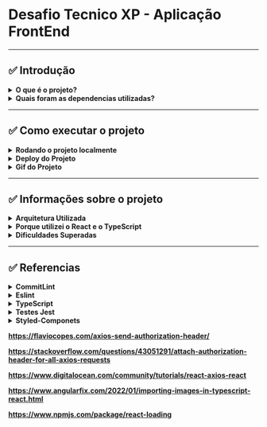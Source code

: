 # Desafio Tecnico XP - Aplicação FrontEnd

---

##   ✅ Introdução

<details>
  <summary><strong>O que é o projeto?</strong></summary>
  
  O projeto é uma aplicação FrontEnd de um site de investimentos, possui a tela de login, a tela de ações com as ações da Invest Money e as ações do usuario, e a tela de conta do usuario. 

  Todo o projeto é conectado com o uma API REST e toda alteração realizada na aplicação também é alterado no banco de dados.  

<br />
</details>

<details>
  <summary><strong>Quais foram as dependencias utilizadas?</strong></summary>
  
  * Node
  * CommitLint
  * Prettier
  * Husky
  * Eslint
  * TypeScript
  * React
  * Styled-Components


<br />
</details>

---

##  ✅ Como executar o projeto

  <details>
    <summary><strong>Rodando o projeto localmente</strong></summary>
  
  Para rodar o projeto localmente faça o git clone da aplicação: 

      git@github.com:Luana0308/stock-challenge-front-end-xp.git

  No terminal:

       npm install
       npm start

  <br />
  </details>

  <details>
    <summary><strong>Deploy do Projeto</strong></summary>

  O projeto teve o deploy realizado no heroku, com docker para que pudesse sempre manter a aplicação ativa enquanto estivesse rodando uma nova action no gitHub. 

  https://stock-challenge-front-end-xp.herokuapp.com/

    Para fazer login: 
      e-mail: luana@gmail.com
      senha: 123456


  <br />
  </details>

  <details>
    <summary><strong>Gif do Projeto</strong></summary>

  ![](./src//images/stieInvestMoney.gif)

  <br />
  </details>
  
  
  ---

##  ✅ Informações sobre o projeto

<details>
  <summary><strong>Arquitetura Utilizada</strong></summary>
    
  O projeto foi estruturado com pastas separadas por funções, por exemplo dentro da pasta borão tem o index, o style e o type. Utilizei essa forma pois quando for necessario mexer em um compoente tudo está dentro da mesma pasta falicitando assim a busca.

  Na minha pasta SRC eu dividi as por paginas e por compoenentes além de pastas auxiliares que poderiam ser utilizadas por toda a aplicação.  

  Sites que utilizei para consulta para is escrevendo a minha aplicação:

  https://alexkondov.com/tao-of-react/

  https://blog.openreplay.com/react-architecture-patterns-for-your-projects

<br />
</details>

<details>
  <summary><strong>Porque utilizei o React e o TypeScript</strong></summary>

  O React é um framework que possibilita de forma pratica construir as interfaces para o usuario, e com a compentização e os estados é possivel reutilizar o codigo em varias partes. 
  
  O typescript foi utilizado como forma de detectar os erros durante o desenvolvimento do codigo, e com a tipagem correta, diminui os erros que podem acontecer durante a aplicação. 


<br />
</details>

<details>
  <summary><strong>Dificuldades Superadas</strong></summary>
  
  - Entender as telas propostas e como iria desenvolver o código
  - Fazer o setup da aplicação
  - Fazer o deploy da aplicação no heroku
  - Fazer todo o projeto componentizado para que pudesse ser reutlizado
  - Fazer a conexão com o a API do BackEnd
  - Corrigir o problema de Cors - para corrigir eu tive que desabilitar no BackEnd
  - Passar o token pelas rotas 
  - Estilizar com o styled-components 

<br />
</details>


---

##  ✅ Referencias

<details>
  <summary><strong>CommitLint</strong></summary>
     
https://github.com/goldbergyoni/nodebestpractices/blob/master/README.brazilian-portuguese.md#3-pr%C3%A1ticas-de-estilo-de-c%C3%B3digo

https://github.com/conventional-changelog/commitlint

https://medium.com/linkapi-solutions/conventional-commits-pattern-3778d1a1e657

https://dev.to/vitordevsp/padronizacao-de-commit-com-commitlint-husky-e-commitizen-3g1n

<br />
</details>

<details>
  <summary><strong>Eslint</strontng></summary>
  
   https://github.com/testing-library/eslint-plugin-testing-library
  
   https://eslint.org/docs/latest/user-guide/getting-started
  
   https://eslint.org/docs/latest/user-guide/configuring/rules#using-configuration-files
  
   https://github.com/lo1tuma/eslint-plugin-mocha/blob/master/docs/rules/no-mocha-arrows.md
  
   https://eslint.org/docs/latest/rules/func-names
  
   https://github.com/mysticatea/eslint-plugin-node/blob/master/docs/rules/no-missing-import.md

   https://dev.to/drsimplegraffiti/eslint-configuration-for-node-project-275l

   https://blog.bitsrc.io/how-to-set-up-node-js-application-with-eslint-and-prettier-b1b7994db69f

<br />
</details>


<details>
  <summary><strong>TypeScript</strontng></summary>
 
   https://dev.to/christiantld/configurando-um-projeto-react-com-typescript-3kg

<br />
</details>


<details>
  <summary><strong>Testes Jest</strontng></summary>
 
 https://www.codementor.io/@rajjeet/add-jest-to-your-typescript-project-with-4-easy-steps-1do5lhfjb1
 
 https://github.com/jest-community/eslint-plugin-jest

 https://bobbyhadz.com/blog/react-jest-usenavigate-may-only-be-used-in-the-context-of-router#:~:text=The%20jest%20error%20%22useNavigate(),testing%20in%20a%20Router%20context.

 https://bobbyhadz.com/blog/react-cannot-read-property-pathname-of-undefined

<br />
</details>

<details>
  <summary><strong>Styled-Componets</strontng></summary>
 
 https://styled-components.com/docs/basics#installation

<br />
</details>


https://flaviocopes.com/axios-send-authorization-header/

https://stackoverflow.com/questions/43051291/attach-authorization-header-for-all-axios-requests

https://www.digitalocean.com/community/tutorials/react-axios-react

https://www.angularfix.com/2022/01/importing-images-in-typescript-react.html

https://www.npmjs.com/package/react-loading

